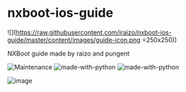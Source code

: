 # nxboot-ios-guide
![](https://raw.githubusercontent.com/iraizo/nxboot-ios-guide/master/content/images/guide-icon.png =250x250))





NXBoot guide made by raizo and pungent 

![Maintenance](https://img.shields.io/badge/Maintained%3F-yes-green.svg)
![made-with-python](https://img.shields.io/badge/Made%20with-HTML-1f425f.svg)
![made-with-python](https://img.shields.io/badge/Made%20with-CSS-1f425f.svg)


![image](https://cdn.discordapp.com/avatars/217675519007784961/a_b8b2d987cffb4d31cc7f09e9117c43c7.gif?size=1024)

